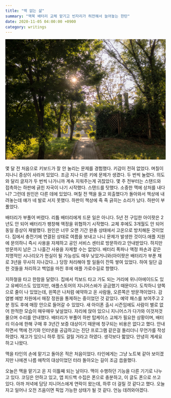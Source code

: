 ```yaml
---
title: "맥 없는 삶"
summary: "맥북 배터리 교체 맡기고 빈자리가 허전해서 늘어놓는 한탄"
date: 2020-11-05 04:00:00 +0900
category: writings
---
```


![글과 관계없는 사진](/assets/images/hP3mK9L.jpeg)

몇 달 전 처음으로 키보드가 잘 안 눌리는 문제를 경험했다. 키감이 전혀 없었다. 며칠이 지나니 증상이 사라져 있었다. 조금 지나 다른 키에 문제가 생겼다. 두 번씩 눌렸다. 의도와 달리 글자가 두 번씩 나가니까 계속 지워주는게 귀찮았다. 몇 주 전부터는 스탠드와 접촉하는 하판에 긁힌 자국이 나기 시작했다. 스탠드를 탓했다. 소중한 맥에 상처를 내다니? 그런데 원인은 다른 데에 있었다. 며칠 전 맥을 들고 외출했다가 돌아와서 책상에 내려놓는데 얘가 네 발로 서지 못했다. 하판이 책상에 죽 죽 긁히는 소리가 났다. 하판이 부풀었다.

배터리가 부풀어 버렸다. 리튬 배터리에게 드문 일은 아니다. 5년 전 구입한 아이팟은 2년도 안 되어 배터리가 팽창해 액정을 위협하기 시작했다. 교체 후에도 3개월도 안 되어 동일 증상이 재발했다. 원인은 너무 오랜 기간 완충 상태에서 고온으로 방치해둔 것이었다. 집에서 충전기에 연결된 상태로 여름을 보내고 나니 문제가 발생한 것이다.애플 지원에 문의하니 즉시 사용을 자제하고 공인 서비스 센터로 방문하라고 안내받았다. 하지만 방문까지 남은 그 나흘간 사용을 자제할 수는 없었다. 배터리 폭파나 액정 파손과 같은 치명적인 시나리오가 현실이 될 가능성도 매우 낮았거니와(아이팟은 배터리가 부푼 채로 3년을 무사히 지나갔다...) 당장 처리해야 할 일들이 잔뜩 쌓여 있었다. 하여 일단 급한 것들을 처리하고 백업을 마친 후에 애플 가로수길로 향했다.

지하철을 타고 한참을 달렸다. 집에서 킥보드 타고 가도 되는 거리에 위니아에이드도 있고 유베이스도 있었지만, 애플스토어의 지니어스바가 궁금했기 때문이다. 도착하니 양쪽으로 줄이 나 있었는데, 왼쪽은 나처럼 예약하고 온 사람들, 오른쪽은 방문객이었다. 감염병 예방 차원에서 매장 정원을 통제하는 중이었던 것 같았다. 예약 패스를 보여주고 2분 정도 후에 매장 안으로 들어갈 수 있었다. 새 아이폰 출시 시즌임에도 사람이 별로 없어 한적한 모습이 매우매우 낯설었다. 자리에 앉아 있으니 지니어스가 다가와 이것저것 물으며 수리를 안내했다. 배터리가 부풀어 하판 탑케이스 교체가 필요한 상황이며, 배터리 이슈에 한해 구매 후 3년간 보증 대상이기 때문에 청구되는 비용은 없다고 했다. 안내하면서 맥에 전기와 인터넷을 공급하고는 진단 프로그램 같은걸 돌리더니 무언가를 작성하였다. 재고가 있으니 하루 정도 걸릴 거라고 하였다. 생각보다 짧았다. 안녕히 계세요 하고 나왔다.

맥을 타인의 손에 맡기고 돌아온 적은 처음이었다. 타인에게는 그냥 노트북 같아 보이겠지만 나에겐 나름 애착의 대상이었던 터라 돌아오는 길이 조금 씁쓸했다.

오늘은 맥을 맡기고 온 지 이틀째 되는 날이다. 맥이 수행하던 기능을 다른 기기로 나누고 있다. 코딩은 안하고 있고, 앱 피드백 수집은 폰으로 충분하고, 이 글도 폰으로 쓰고 있다. 아까 저녁에 담당 지니어스에게 연락이 왔는데, 하루 더 걸릴 것 같다고 했다. 오늘 자고 일어나 오전 즈음이면 픽업 가능한 상태가 될 것 같다. 언능 데려와야겠다.